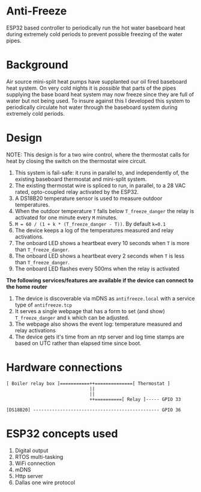# Anti-Freeze

ESP32 based controller to periodically run the hot water baseboard heat during 
extremely cold periods to prevent possible freezing of the water pipes.

# Background

Air source mini-split heat pumps have supplanted our oil fired baseboard heat 
system.  On very cold nights it is _possible_ that parts of the pipes supplying 
the base board heat system may now freeze since they are full of water but not 
being used. To insure against this I developed this system to periodically 
circulate hot water through the baseboard system during extremely cold periods.

# Design  

NOTE: This design is for a two wire control, where the thermostat calls for heat 
by closing the switch on the thermostat wire circuit.

1. This system is fail-safe: it runs in parallel to, and independently of, the 
   existing baseboard thermostat and mini-split system.
1. The existing thermostat wire is spliced to run, in parallel, to a 28 VAC 
   rated, opto-coupled relay activated by the ESP32. 
1. A DS18B20 temperature sensor is used to measure outdoor temperatures.
1. When the outdoor temperature `T` falls below `T_freeze_danger` the relay is
   activated for one minute every `M` minutes. 
1. `M = 60 / (1 + k * (T_freeze_danger - T))`. By default `k=0.1`
1. The device keeps a log of the temperatures measured and relay activations.
1. The onboard LED shows a heartbeat every 10 seconds when `T` is more than 
   `T_freeze_danger`.
1. The onboard LED shows a heartbeat every 2 seconds when `T` is less than 
   `T_freeze_danger`.  
1. The onboard LED flashes every 500ms when the relay is activated

**The following services/features are available if the device can connect to the 
home router** 
1. The device is discoverable via mDNS as `antifreeze.local` with a service type 
   of `antifreeze.tcp`
1. It serves a single webpage that has a form to set (and show) 
   `T_freeze_danger` and `k` which can be adjusted.
1. The webpage also shows the event log: temperature measured and relay 
   activations
1. The device gets it's time from an ntp server and log time stamps are based on 
   UTC rather than elapsed time since boot. 

# Hardware connections

```
[ Boiler relay box ]===========++==============[ Thermostat ]
                               ||
                               ||
                               ++==========[ Relay ]----- GPIO 33

[DS18B20] ----------------------------------------------- GPIO 36
```

# ESP32 concepts used

1. Digital output
1. RTOS multi-tasking
1. WiFi connection
1. mDNS
1. Http server
1. Dallas one wire protocol
